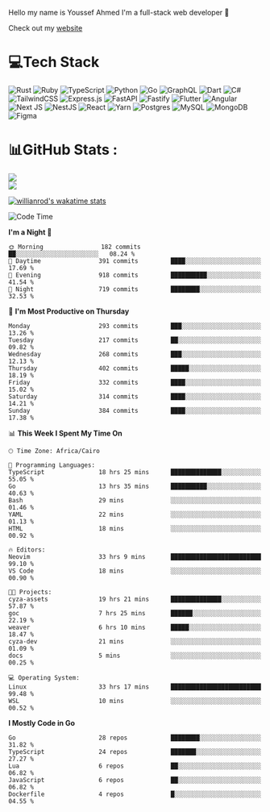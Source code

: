 Hello my name is Youssef Ahmed I'm a full-stack web developer 👋

Check out my [website](https://youssefahmed.vercel.app)
 
# 💻Tech Stack

![Rust](https://img.shields.io/badge/rust-%23000000.svg?style=for-the-badge&logo=rust&logoColor=white) ![Ruby](https://img.shields.io/badge/ruby-%23CC342D.svg?style=for-the-badge&logo=ruby&logoColor=white) ![TypeScript](https://img.shields.io/badge/typescript-%23007ACC.svg?style=for-the-badge&logo=typescript&logoColor=white) ![Python](https://img.shields.io/badge/python-3670A0?style=for-the-badge&logo=python&logoColor=ffdd54) ![Go](https://img.shields.io/badge/go-%2300ADD8.svg?style=for-the-badge&logo=go&logoColor=white) ![GraphQL](https://img.shields.io/badge/-GraphQL-E10098?style=for-the-badge&logo=graphql&logoColor=white) ![Dart](https://img.shields.io/badge/dart-%230175C2.svg?style=for-the-badge&logo=dart&logoColor=white) ![C#](https://img.shields.io/badge/c%23-%23239120.svg?style=for-the-badge&logo=c-sharp&logoColor=white) ![TailwindCSS](https://img.shields.io/badge/tailwindcss-%2338B2AC.svg?style=for-the-badge&logo=tailwind-css&logoColor=white) ![Express.js](https://img.shields.io/badge/express.js-%23404d59.svg?style=for-the-badge&logo=express&logoColor=%2361DAFB) ![FastAPI](https://img.shields.io/badge/FastAPI-005571?style=for-the-badge&logo=fastapi) ![Fastify](https://img.shields.io/badge/fastify-%23000000.svg?style=for-the-badge&logo=fastify&logoColor=white) ![Flutter](https://img.shields.io/badge/Flutter-%2302569B.svg?style=for-the-badge&logo=Flutter&logoColor=white) ![Angular](https://img.shields.io/badge/angular-%23DD0031.svg?style=for-the-badge&logo=angular&logoColor=white) ![Next JS](https://img.shields.io/badge/Next-black?style=for-the-badge&logo=next.js&logoColor=white) ![NestJS](https://img.shields.io/badge/nestjs-%23E0234E.svg?style=for-the-badge&logo=nestjs&logoColor=white) ![React](https://img.shields.io/badge/react-%2320232a.svg?style=for-the-badge&logo=react&logoColor=%2361DAFB) ![Yarn](https://img.shields.io/badge/yarn-%232C8EBB.svg?style=for-the-badge&logo=yarn&logoColor=white) ![Postgres](https://img.shields.io/badge/postgres-%23316192.svg?style=for-the-badge&logo=postgresql&logoColor=white) ![MySQL](https://img.shields.io/badge/mysql-%2300f.svg?style=for-the-badge&logo=mysql&logoColor=white) ![MongoDB](https://img.shields.io/badge/MongoDB-%234ea94b.svg?style=for-the-badge&logo=mongodb&logoColor=white)     ![Figma](https://img.shields.io/badge/figma-%23F24E1E.svg?style=for-the-badge&logo=figma&logoColor=white)

# 📊GitHub Stats :

![](https://github-readme-stats.vercel.app/api?username=joetifa2003&theme=tokyonight&hide_border=false&include_all_commits=false&count_private=false)<br/>
![](https://github-readme-streak-stats.herokuapp.com/?user=joetifa2003&theme=tokyonight&hide_border=false)<br/>

[![willianrod's wakatime stats](https://github-readme-stats.vercel.app/api/wakatime?username=joetifa2003&layout=compact)](https://github.com/anuraghazra/github-readme-stats)
<!--START_SECTION:waka-->
![Code Time](http://img.shields.io/badge/Code%20Time-3%2C755%20hrs%2020%20mins-blue)

**I'm a Night 🦉** 

```text
🌞 Morning                182 commits         ██░░░░░░░░░░░░░░░░░░░░░░░   08.24 % 
🌆 Daytime                391 commits         ████░░░░░░░░░░░░░░░░░░░░░   17.69 % 
🌃 Evening                918 commits         ██████████░░░░░░░░░░░░░░░   41.54 % 
🌙 Night                  719 commits         ████████░░░░░░░░░░░░░░░░░   32.53 % 
```
📅 **I'm Most Productive on Thursday** 

```text
Monday                   293 commits         ███░░░░░░░░░░░░░░░░░░░░░░   13.26 % 
Tuesday                  217 commits         ██░░░░░░░░░░░░░░░░░░░░░░░   09.82 % 
Wednesday                268 commits         ███░░░░░░░░░░░░░░░░░░░░░░   12.13 % 
Thursday                 402 commits         █████░░░░░░░░░░░░░░░░░░░░   18.19 % 
Friday                   332 commits         ████░░░░░░░░░░░░░░░░░░░░░   15.02 % 
Saturday                 314 commits         ████░░░░░░░░░░░░░░░░░░░░░   14.21 % 
Sunday                   384 commits         ████░░░░░░░░░░░░░░░░░░░░░   17.38 % 
```


📊 **This Week I Spent My Time On** 

```text
🕑︎ Time Zone: Africa/Cairo

💬 Programming Languages: 
TypeScript               18 hrs 25 mins      ██████████████░░░░░░░░░░░   55.05 % 
Go                       13 hrs 35 mins      ██████████░░░░░░░░░░░░░░░   40.63 % 
Bash                     29 mins             ░░░░░░░░░░░░░░░░░░░░░░░░░   01.46 % 
YAML                     22 mins             ░░░░░░░░░░░░░░░░░░░░░░░░░   01.13 % 
HTML                     18 mins             ░░░░░░░░░░░░░░░░░░░░░░░░░   00.92 % 

🔥 Editors: 
Neovim                   33 hrs 9 mins       █████████████████████████   99.10 % 
VS Code                  18 mins             ░░░░░░░░░░░░░░░░░░░░░░░░░   00.90 % 

🐱‍💻 Projects: 
cyza-assets              19 hrs 21 mins      ██████████████░░░░░░░░░░░   57.87 % 
goc                      7 hrs 25 mins       ██████░░░░░░░░░░░░░░░░░░░   22.19 % 
weaver                   6 hrs 10 mins       █████░░░░░░░░░░░░░░░░░░░░   18.47 % 
cyza-dev                 21 mins             ░░░░░░░░░░░░░░░░░░░░░░░░░   01.09 % 
docs                     5 mins              ░░░░░░░░░░░░░░░░░░░░░░░░░   00.25 % 

💻 Operating System: 
Linux                    33 hrs 17 mins      █████████████████████████   99.48 % 
WSL                      10 mins             ░░░░░░░░░░░░░░░░░░░░░░░░░   00.52 % 
```

**I Mostly Code in Go** 

```text
Go                       28 repos            ████████░░░░░░░░░░░░░░░░░   31.82 % 
TypeScript               24 repos            ███████░░░░░░░░░░░░░░░░░░   27.27 % 
Lua                      6 repos             ██░░░░░░░░░░░░░░░░░░░░░░░   06.82 % 
JavaScript               6 repos             ██░░░░░░░░░░░░░░░░░░░░░░░   06.82 % 
Dockerfile               4 repos             █░░░░░░░░░░░░░░░░░░░░░░░░   04.55 % 
```




<!--END_SECTION:waka-->
